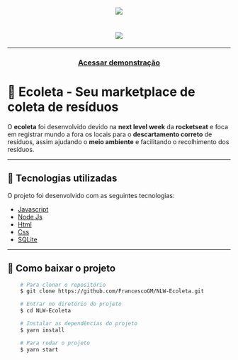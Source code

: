 <h1 align=center>
    <img src="https://uploaddeimagens.com.br/imagens/i2AB4mQ">
</h1>
<h1 align=center>
    <img src="https://gph.is/g/aXWKXkO">
</h1>

---

<h3 align=center>
    <a href="https://ecoleta-coleta-de-residuos.herokuapp.com/">Acessar demonstração</a>
</h3>

# 🍁 Ecoleta - Seu marketplace de coleta de resíduos

O **ecoleta** foi desenvolvido devido na **next level week** da **rocketseat** e foca em registrar mundo a fora os locais para o **descartamento correto** de resíduos, assim ajudando o **meio ambiente** e facilitando o recolhimento dos resíduos.

---

## 🚀 Tecnologias utilizadas
O projeto foi desenvolvido com as seguintes tecnologias:

- [Javascript](https://developer.mozilla.org/pt-BR/docs/Web/JavaScript)
- [Node Js](https://nodejs.org/en/)
- [Html](https://developer.mozilla.org/pt-BR/docs/Web/HTML)
- [Css](https://developer.mozilla.org/pt-BR/docs/Web/CSS)
- [SQLite](https://www.sqlite.org/index.html)

---

## 📁 Como baixar o projeto

```bash
    # Para clonar o repositório
    $ git clone https://github.com/FrancescoGM/NLW-Ecoleta.git

    # Entrar no diretório do projeto
    $ cd NLW-Ecoleta

    # Instalar as dependências do projeto
    $ yarn install

    # Para rodar o projeto
    $ yarn start
```
